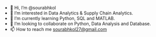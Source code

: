 - 👋 Hi, I’m @sourabhkol
- 👀 I’m interested in Data Analytics & Supply Chain Analytics.
- 🌱 I’m currently learning Python, SQL and MATLAB.
- 💞️ I’m looking to collaborate on Python, Data Analysis and Database.
- 📫 How to reach me sourabhkol27@gmail.com

<!---
sourabhkol/sourabhkol is a ✨ special ✨ repository because its `README.md` (this file) appears on your GitHub profile.
You can click the Preview link to take a look at your changes.
--->

